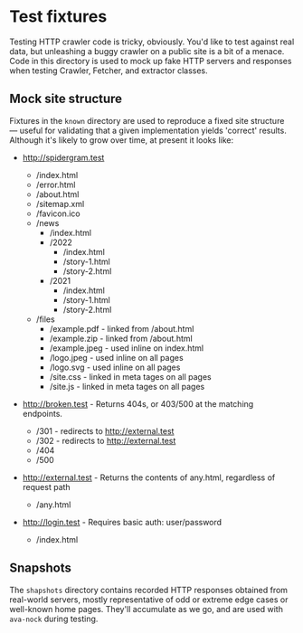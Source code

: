 # Test fixtures

Testing HTTP crawler code is tricky, obviously. You'd like to test against real data, but unleashing a buggy crawler on a public site is a bit of a menace. Code in this directory is used to mock up fake HTTP servers and responses when testing Crawler, Fetcher, and extractor classes.

## Mock site structure
Fixtures in the `known` directory are used to reproduce a fixed site structure — useful for validating that a given implementation yields 'correct' results. Although it's likely to grow over time, at present it looks like:

- http://spidergram.test
  - /index.html
  - /error.html
  - /about.html
  - /sitemap.xml
  - /favicon.ico
  - /news
    - /index.html
    - /2022
      - /index.html
      - /story-1.html
      - /story-2.html
    - /2021
      - /index.html
      - /story-1.html
      - /story-2.html
  - /files
    - /example.pdf  - linked from /about.html
    - /example.zip  - linked from /about.html
    - /example.jpeg - used inline on index.html
    - /logo.jpeg    - used inline on all pages
    - /logo.svg     - used inline on all pages
    - /site.css     - linked in meta tages on all pages
    - /site.js      - linked in meta tages on all pages

- http://broken.test - Returns 404s, or 403/500 at the matching endpoints.  
  - /301 - redirects to http://external.test
  - /302 - redirects to http://external.test
  - /404
  - /500

- http://external.test - Returns the contents of any.html, regardless of request path
  - /any.html

- http://login.test - Requires basic auth: user/password
  - /index.html 

## Snapshots

The `shapshots` directory contains recorded HTTP responses obtained from real-world servers, mostly representative of odd or extreme edge cases or well-known home pages. They'll accumulate as we go, and are used with `ava-nock` during testing.